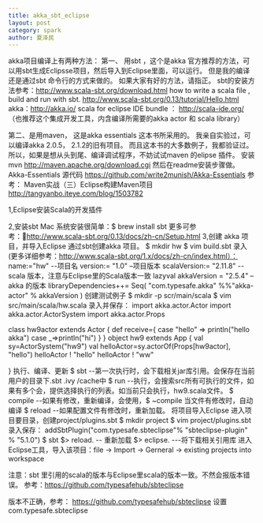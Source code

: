 ```yaml
---
title: akka_sbt_eclipse
layout: post
category: spark
author: 夏泽民
---
```

<!-- more -->
akka项目编译上有两种方法：
第一、 用sbt ，这个是akka 官方推荐的方法，可以用sbt生成Eclipsse项目，然后导入到Eclipse里面，可以运行。 但是我的编译还是通过sbt 命令行的方式来做的。 如果大家有好的方法，请指正。 
sbt的安装方法参考：http://www.scala-sbt.org/download.html
how to write a scala file , build and run  with sbt.
http://www.scala-sbt.org/0.13/tutorial/Hello.html
akka：http://akka.io/
scala for eclipse IDE bundle ： http://scala-ide.org/  （也推荐这个集成开发工具，内含编译所需要的akka actor 和 scala library）

第二、是用maven， 这是akka essentials 这本书所采用的。 我亲自实验过，可以编译akka 2.0.5， 2.1.2的旧有项目。 而且这本书的大多数例子，我都验证过。 所以，如果是想从头到尾、编译调试程序，不妨试试maven 的elipse 插件。
安装mvn  http://maven.apache.org/download.cgi 然后在readme安装步骤做。
Akka-Essentials 源代码 https://github.com/write2munish/Akka-Essentials
参考： 
Maven实战（三）Eclipse构建Maven项目
http://tangyanbo.iteye.com/blog/1503782



1,Eclipse安装Scala的开发插件

2,安装sbt 
  Mac 系统安装很简单：$ brew install sbt
  更多可参考：http://www.scala-sbt.org/0.13/docs/zh-cn/Setup.html
3,创建 akka 项目，并导入Eclipse
 通过sbt创建akka 项目。
   $ mkdir hw
   $ vim build.sbt
   录入(更多详细参考：http://www.scala-sbt.org/1.x/docs/zh-cn/index.html）：
name:="hw"   --项目名
version:= "1.0" –项目版本
scalaVersion:= "2.11.8"  --scala 版本，注意与Eclipse里的Scala版本一致
lazyval akkaVersion = "2.5.4" –akka 的版本
libraryDependencies++= Seq(
  "com.typesafe.akka" %%"akka-actor" % akkaVersion
   )
创建测试例子
$ mkdir -p  scr/main/scala
$ vim src/main/scala/hw.scala
录入并保存：
import akka.actor.Actor
import akka.actor.ActorSystem
import akka.actor.Props

class hw9actor extends Actor
{
  def receive={
    case "hello" => println("hello akka")
    case _=>println("hi")
  }
}
object hw9 extends App {
  val sy=ActorSystem("hw9")
  val helloActor=sy.actorOf(Props[hw9actor], "hello")
  helloActor ! "hello"
  helloActor ! "ww"
  
}
执行、编译、更新
$ sbt        --第一次执行时，会下载相关jar库引用。会保存在当前用户的目录下.sbt .ivy /cache中
$ run       --执行，会搜索src所有可执行的文件，如果有多个会，提供选择执行的列表。如当前只会执行，hw9.scala文件。
$ compile  --如果有修改，重新编译，会使用，$ ~compile 当文件有修改时，自动编译
$ reload   --如果配置文件有修改时，重新加载。
将项目导入Eclipse
进入项目要目录，创建project/plugins.sbt
$ mkdir project
$ vim project/plugins.sbt
录入保存：
addSbtPlugin("com.typesafe.sbteclipse"% "sbteclipse-plugin" % "5.1.0")
$ sbt 
$> reload.   -- 重新加载
$> eclipse.  ---将下载相关引用库
进入Eclipse工具，导入该项目：file -> Import -> Gerneral -> existing projects into workspace

注意：sbt 里引用的scala的版本与Eclipse里scala的版本一致。不然会报版本错误。
参考：https://github.com/typesafehub/sbteclipse

版本不正确，参考：
https://github.com/typesafehub/sbteclipse
设置com.typesafe.sbteclipse